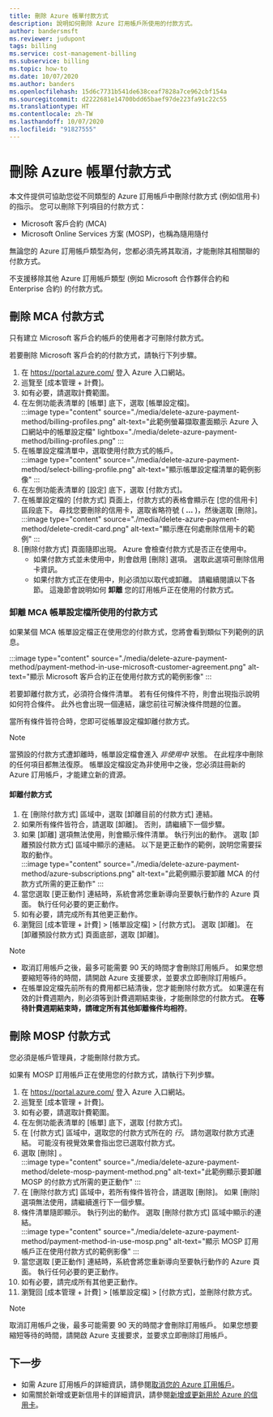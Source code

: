 ```yaml
---
title: 刪除 Azure 帳單付款方式
description: 說明如何刪除 Azure 訂用帳戶所使用的付款方式。
author: bandersmsft
ms.reviewer: judupont
tags: billing
ms.service: cost-management-billing
ms.subservice: billing
ms.topic: how-to
ms.date: 10/07/2020
ms.author: banders
ms.openlocfilehash: 15d6c7731b541de638ceaf7828a7ce962cbf154a
ms.sourcegitcommit: d2222681e14700bdd65baef97de223fa91c22c55
ms.translationtype: HT
ms.contentlocale: zh-TW
ms.lasthandoff: 10/07/2020
ms.locfileid: "91827555"
---
```

# <a name="delete-an-azure-billing-payment-method"></a>刪除 Azure 帳單付款方式

本文件提供可協助您從不同類型的 Azure 訂用帳戶中刪除付款方式 (例如信用卡) 的指示。 您可以刪除下列項目的付款方式：

- Microsoft 客戶合約 (MCA)
- Microsoft Online Services 方案 (MOSP)，也稱為隨用隨付

無論您的 Azure 訂用帳戶類型為何，您都必須先將其取消，才能刪除其相關聯的付款方式。

不支援移除其他 Azure 訂用帳戶類型 (例如 Microsoft 合作夥伴合約和 Enterprise 合約) 的付款方式。

## <a name="delete-an-mca-payment-method"></a>刪除 MCA 付款方式

只有建立 Microsoft 客戶合約帳戶的使用者才可刪除付款方式。

若要刪除 Microsoft 客戶合約的付款方式，請執行下列步驟。

1. 在 https://portal.azure.com/ 登入 Azure 入口網站。
1. 巡覽至 [成本管理 + 計費]。
1. 如有必要，請選取計費範圍。
1. 在左側功能表清單的 [帳單] 底下，選取 [帳單設定檔]。  
    :::image type="content" source="./media/delete-azure-payment-method/billing-profiles.png" alt-text="此範例螢幕擷取畫面顯示 Azure 入口網站中的帳單設定檔" lightbox="./media/delete-azure-payment-method/billing-profiles.png" :::
1. 在帳單設定檔清單中，選取使用付款方式的帳戶。  
    :::image type="content" source="./media/delete-azure-payment-method/select-billing-profile.png" alt-text="顯示帳單設定檔清單的範例影像" :::
1. 在左側功能表清單的 [設定] 底下，選取 [付款方式]。
1. 在帳單設定檔的 [付款方式] 頁面上，付款方式的表格會顯示在 [您的信用卡] 區段底下。 尋找您要刪除的信用卡，選取省略符號 ( **…** )，然後選取 [刪除]。  
    :::image type="content" source="./media/delete-azure-payment-method/delete-credit-card.png" alt-text="顯示應在何處刪除信用卡的範例" :::
1. [刪除付款方式] 頁面隨即出現。 Azure 會檢查付款方式是否正在使用中。
    - 如果付款方式並未使用中，則會啟用 [刪除] 選項。 選取此選項可刪除信用卡資訊。
    - 如果付款方式正在使用中，則必須加以取代或卸離。 請繼續閱讀以下各節。 這幾節會說明如何 **卸離** 您的訂用帳戶正在使用的付款方式。

### <a name="detach-payment-method-used-by-an-mca-billing-profile"></a>卸離 MCA 帳單設定檔所使用的付款方式

如果某個 MCA 帳單設定檔正在使用您的付款方式，您將會看到類似下列範例的訊息。

:::image type="content" source="./media/delete-azure-payment-method/payment-method-in-use-microsoft-customer-agreement.png" alt-text="顯示 Microsoft 客戶合約正在使用付款方式的範例影像" :::

若要卸離付款方式，必須符合條件清單。 若有任何條件不符，則會出現指示說明如何符合條件。 此外也會出現一個連結，讓您前往可解決條件問題的位置。

當所有條件皆符合時，您即可從帳單設定檔卸離付款方式。

> [!NOTE]
> 當預設的付款方式遭卸離時，帳單設定檔會進入 _非使用中_ 狀態。 在此程序中刪除的任何項目都無法復原。 帳單設定檔設定為非使用中之後，您必須註冊新的 Azure 訂用帳戶，才能建立新的資源。

#### <a name="to-detach-a-payment-method"></a>卸離付款方式

1. 在 [刪除付款方式] 區域中，選取 [卸離目前的付款方式] 連結。
1. 如果所有條件皆符合，請選取 [卸離]。 否則，請繼續下一個步驟。
1. 如果 [卸離] 選項無法使用，則會顯示條件清單。 執行列出的動作。 選取 [卸離預設付款方式] 區域中顯示的連結。 以下是更正動作的範例，說明您需要採取的動作。  
    :::image type="content" source="./media/delete-azure-payment-method/azure-subscriptions.png" alt-text="此範例顯示要卸離 MCA 的付款方式所需的更正動作" :::
1. 當您選取 [更正動作] 連結時，系統會將您重新導向至要執行動作的 Azure 頁面。 執行任何必要的更正動作。
1. 如有必要，請完成所有其他更正動作。
1. 瀏覽回 [成本管理 + 計費] > [帳單設定檔] > [付款方式]。 選取 [卸離]。 在 [卸離預設付款方式] 頁面底部，選取 [卸離]。

> [!NOTE]
> - 取消訂用帳戶之後，最多可能需要 90 天的時間才會刪除訂用帳戶。 如果您想要縮短等待的時間，請開啟 Azure 支援要求，並要求立即刪除訂用帳戶。
> - 在帳單設定檔先前所有的費用都已結清後，您才能刪除付款方式。 如果還在有效的計費週期內，則必須等到計費週期結束後，才能刪除您的付款方式。 **在等待計費週期結束時，請確定所有其他卸離條件均相符**。

## <a name="delete-a-mosp-payment-method"></a>刪除 MOSP 付款方式

您必須是帳戶管理員，才能刪除付款方式。

如果有 MOSP 訂用帳戶正在使用您的付款方式，請執行下列步驟。

1. 在 https://portal.azure.com/ 登入 Azure 入口網站。
1. 巡覽至 [成本管理 + 計費]。
1. 如有必要，請選取計費範圍。
1. 在左側功能表清單的 [帳單] 底下，選取 [付款方式]。
1. 在 [付款方式] 區域中，選取您的付款方式所在的 _行_。 請勿選取付款方式連結。 可能沒有視覺效果會指出您已選取付款方式。
1. 選取 [刪除]  。  
    :::image type="content" source="./media/delete-azure-payment-method/delete-mosp-payment-method.png" alt-text="此範例顯示要卸離 MOSP 的付款方式所需的更正動作" :::
1. 在 [刪除付款方式] 區域中，若所有條件皆符合，請選取 [刪除]。 如果 [刪除] 選項無法使用，請繼續進行下一個步驟。
1. 條件清單隨即顯示。 執行列出的動作。 選取 [刪除付款方式] 區域中顯示的連結。  
    :::image type="content" source="./media/delete-azure-payment-method/payment-method-in-use-mosp.png" alt-text="顯示 MOSP 訂用帳戶正在使用付款方式的範例影像" :::
1. 當您選取 [更正動作] 連結時，系統會將您重新導向至要執行動作的 Azure 頁面。 執行任何必要的更正動作。
1. 如有必要，請完成所有其他更正動作。
1. 瀏覽回 [成本管理 + 計費] > [帳單設定檔] > [付款方式]，並刪除付款方式。

> [!NOTE]
> 取消訂用帳戶之後，最多可能需要 90 天的時間才會刪除訂用帳戶。 如果您想要縮短等待的時間，請開啟 Azure 支援要求，並要求立即刪除訂用帳戶。

## <a name="next-steps"></a>下一步

- 如需 Azure 訂用帳戶的詳細資訊，請參閱[取消您的 Azure 訂用帳戶](cancel-azure-subscription.md)。
- 如需關於新增或更新信用卡的詳細資訊，請參閱[新增或更新用於 Azure 的信用卡](change-credit-card.md)。